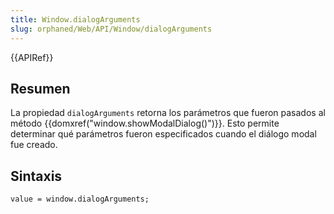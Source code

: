 ```yaml
---
title: Window.dialogArguments
slug: orphaned/Web/API/Window/dialogArguments
---
```


{{APIRef}}

## Resumen

La propiedad `dialogArguments` retorna los parámetros que fueron pasados al método {{domxref("window.showModalDialog()")}}. Esto permite determinar qué parámetros fueron especificados cuando el diálogo modal fue creado.

## Sintaxis

```
value = window.dialogArguments;
```
